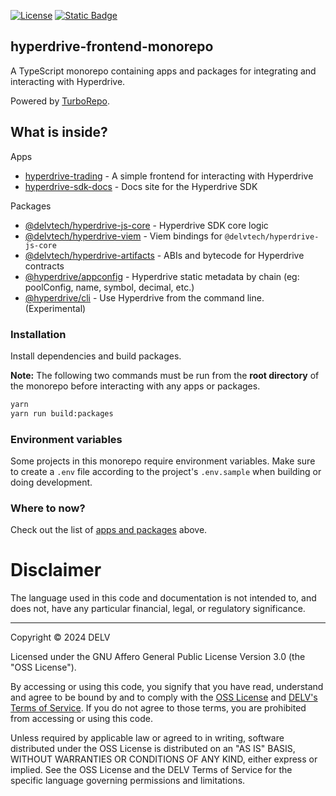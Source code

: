 [![License](https://img.shields.io/badge/License-AGPL%203.0-blue.svg)](https://github.com/delvtech/hyperdrive-frontend/blob/master/LICENSE)
[![Static Badge](https://img.shields.io/badge/DELV-Terms%20Of%20Service-orange)](https://elementfi.s3.us-east-2.amazonaws.com/element-finance-terms-of-service.pdf)

## hyperdrive-frontend-monorepo

A TypeScript monorepo containing apps and packages for integrating and
interacting with Hyperdrive.

Powered by [TurboRepo](https://turbo.build).

## What is inside?

Apps

- [hyperdrive-trading](apps/hyperdrive-trading/) - A simple frontend for interacting with Hyperdrive
- [hyperdrive-sdk-docs](apps/hyperdrive-sdk-docs/) - Docs site for the Hyperdrive SDK

Packages

- [@delvtech/hyperdrive-js-core](packages/hyperdrive-js-core/) - Hyperdrive SDK core logic
- [@delvtech/hyperdrive-viem](packages/hyperdrive-viem/) - Viem bindings for `@delvtech/hyperdrive-js-core`
- [@delvtech/hyperdrive-artifacts](packages/hyperdrive-artifacts/) - ABIs and bytecode for Hyperdrive contracts
- [@hyperdrive/appconfig](packages/hyperdrive-appconfig/) - Hyperdrive static metadata by chain (eg: poolConfig, name, symbol, decimal, etc.)
- [@hyperdrive/cli](packages/hyperdrive-cli/) - Use Hyperdrive from the command line. (Experimental)

### Installation

Install dependencies and build packages.

**Note:** The following two commands must be run from the **root directory** of the
monorepo before interacting with any apps or packages.

```bash
yarn
yarn run build:packages
```

### Environment variables

Some projects in this monorepo require environment variables. Make sure to
create a `.env` file according to the project's `.env.sample` when building or
doing development.

### Where to now?

Check out the list of [apps and packages](#what-is-inside) above.

# Disclaimer

The language used in this code and documentation is not intended to, and does not, have any particular financial, legal, or regulatory significance.

---

Copyright © 2024  DELV

Licensed under the GNU Affero General Public License Version 3.0 (the "OSS License").

By accessing or using this code, you signify that you have read, understand and agree to be bound by and to comply with the [OSS License](https://www.gnu.org/licenses/gpl-3.0.html) and [DELV's Terms of Service](https://elementfi.s3.us-east-2.amazonaws.com/element-finance-terms-of-service.pdf). If you do not agree to those terms, you are prohibited from accessing or using this code.

Unless required by applicable law or agreed to in writing, software distributed under the OSS License is distributed on an "AS IS" BASIS, WITHOUT WARRANTIES OR CONDITIONS OF ANY KIND, either express or implied. See the OSS License and the DELV Terms of Service for the specific language governing permissions and limitations.